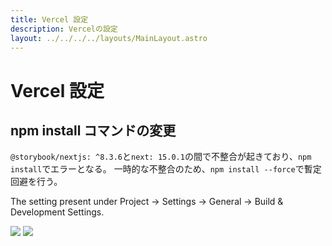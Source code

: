 ```yaml
---
title: Vercel 設定
description: Vercelの設定
layout: ../../../../layouts/MainLayout.astro
---
```


# Vercel 設定

## npm install コマンドの変更

`@storybook/nextjs: ^8.3.6`と`next: 15.0.1`の間で不整合が起きており、`npm install`でエラーとなる。
一時的な不整合のため、`npm install --force`で暫定回避を行う。

The setting present under Project → Settings → General → Build & Development Settings.

![](/comment-atlatl/images/settings/vercel-settings-1.png)
![](/comment-atlatl/images/settings/vercel-settings-2.png)
